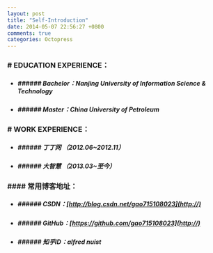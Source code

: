 ```yaml
---
layout: post
title: "Self-Introduction"
date: 2014-05-07 22:56:27 +0800
comments: true
categories: Octopress
---
```


### # EDUCATION EXPERIENCE：  
* ##### ###### Bachelor：Nanjing University of Information Science & Technology  
* ##### ###### Master：China University of Petroleum  

### # WORK EXPERIENCE：  
* ##### ###### 丁丁网 （2012.06~2012.11） 
* ##### ###### 大智慧 （2013.03~至今）

### #### 常用博客地址：  
* ##### ###### CSDN：[http://blog.csdn.net/gao715108023](http://)  
* ##### ###### GitHub：[https://github.com/gao715108023](http://)  
* ##### ###### 知乎ID：alfred nuist